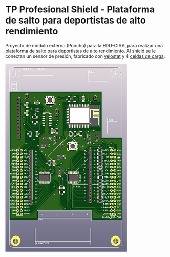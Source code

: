 # TP Profesional Shield - Plataforma de salto para deportistas de alto rendimiento

Proyecto de módulo externo (Poncho) para la EDU-CIAA, para realizar una plataforma de salto para deportistas de alto rendimiento.
Al shield se le conectan un sensor de presión, fabricado con [velostat](https://multimedia.3m.com/mws/media/305240O/stock-de-hojas-velostat-termoconformables.PDF) y 4 [celdas de carga](https://articulo.mercadolibre.com.ar/MLA-663821121-sensor-peso-celda-de-carga-50kg-strain-gauge-itytarg-_JM?matt_tool=88481412&matt_word=&matt_source=google&matt_campaign_id=11618987428&matt_ad_group_id=113657532672&matt_match_type=&matt_network=g&matt_device=c&matt_creative=479785004862&matt_keyword=&matt_ad_position=&matt_ad_type=pla&matt_merchant_id=114357573&matt_product_id=MLA663821121&matt_product_partition_id=353037831509&matt_target_id=pla-353037831509&gclid=CjwKCAjwvMqDBhB8EiwA2iSmPG8QP4wqGcePy5q8MkOb08h_7rUS4AC1D4PRTktfBgIJxREkHsAo8xoCAmIQAvD_BwE).

![](https://github.com/elmatus/TP_Prof_PCB/blob/acbc4da2ac62bc1c1a39bb9089810b2e2910a562/pcb_3d.PNG)
